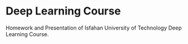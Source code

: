 # Deep Learning Course

Homework and Presentation of Isfahan University of Technology Deep Learning Course.
